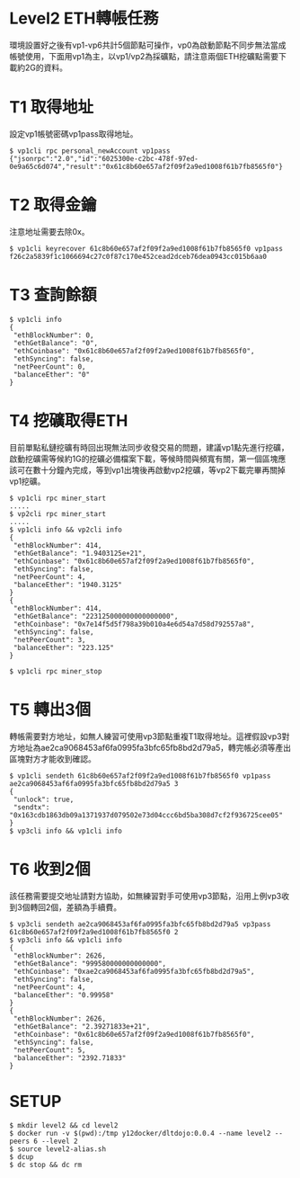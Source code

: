 # Level2 ETH轉帳任務

環境設置好之後有vp1-vp6共計5個節點可操作，vp0為啟動節點不同步無法當成帳號使用，下面用vp1為主，以vp1/vp2為採礦點，請注意兩個ETH挖礦點需要下載約2G的資料。

# T1 取得地址

設定vp1帳號密碼vp1pass取得地址。

```
$ vp1cli rpc personal_newAccount vp1pass
{"jsonrpc":"2.0","id":"6025300e-c2bc-478f-97ed-0e9a65c6d074","result":"0x61c8b60e657af2f09f2a9ed1008f61b7fb8565f0"}
```

# T2 取得金鑰

注意地址需要去除0x。

```
$ vp1cli keyrecover 61c8b60e657af2f09f2a9ed1008f61b7fb8565f0 vp1pass
f26c2a5839f1c1066694c27c0f87c170e452cead2dceb76dea0943cc015b6aa0
```

# T3 查詢餘額
```
$ vp1cli info
{
 "ethBlockNumber": 0,
 "ethGetBalance": "0",
 "ethCoinbase": "0x61c8b60e657af2f09f2a9ed1008f61b7fb8565f0",
 "ethSyncing": false,
 "netPeerCount": 0,
 "balanceEther": "0"
}
```

# T4 挖礦取得ETH

目前單點私鏈挖礦有時回出現無法同步收發交易的問題，建議vp1點先進行挖礦，啟動挖礦需等候約1G的挖礦必備檔案下載，等候時間與頻寬有關，第一個區塊應該可在數十分鐘內完成，等到vp1出塊後再啟動vp2挖礦，等vp2下載完畢再關掉vp1挖礦。

```
$ vp1cli rpc miner_start
.....
$ vp2cli rpc miner_start
.....
$ vp1cli info && vp2cli info
{
 "ethBlockNumber": 414,
 "ethGetBalance": "1.9403125e+21",
 "ethCoinbase": "0x61c8b60e657af2f09f2a9ed1008f61b7fb8565f0",
 "ethSyncing": false,
 "netPeerCount": 4,
 "balanceEther": "1940.3125"
}
{
 "ethBlockNumber": 414,
 "ethGetBalance": "223125000000000000000",
 "ethCoinbase": "0x7e14f5d5f798a39b010a4e6d54a7d58d792557a8",
 "ethSyncing": false,
 "netPeerCount": 3,
 "balanceEther": "223.125"
}

$ vp1cli rpc miner_stop
```

# T5 轉出3個

轉帳需要對方地址，如無人練習可使用vp3節點重複T1取得地址。這裡假設vp3對方地址為ae2ca9068453af6fa0995fa3bfc65fb8bd2d79a5，轉完帳必須等產出區塊對方才能收到確認。
```
$ vp1cli sendeth 61c8b60e657af2f09f2a9ed1008f61b7fb8565f0 vp1pass ae2ca9068453af6fa0995fa3bfc65fb8bd2d79a5 3
{
 "unlock": true,
 "sendtx": "0x163cdb1863db09a1371937d079502e73d04ccc6bd5ba308d7cf2f936725cee05"
}
$ vp3cli info && vp1cli info
```

# T6 收到2個

該任務需要提交地址請對方協助，如無練習對手可使用vp3節點，沿用上例vp3收到3個轉回2個，差額為手續費。

```
$ vp3cli sendeth ae2ca9068453af6fa0995fa3bfc65fb8bd2d79a5 vp3pass 61c8b60e657af2f09f2a9ed1008f61b7fb8565f0 2
$ vp3cli info && vp1cli info
{
 "ethBlockNumber": 2626,
 "ethGetBalance": "999580000000000000",
 "ethCoinbase": "0xae2ca9068453af6fa0995fa3bfc65fb8bd2d79a5",
 "ethSyncing": false,
 "netPeerCount": 4,
 "balanceEther": "0.99958"
}
{
 "ethBlockNumber": 2626,
 "ethGetBalance": "2.39271833e+21",
 "ethCoinbase": "0x61c8b60e657af2f09f2a9ed1008f61b7fb8565f0",
 "ethSyncing": false,
 "netPeerCount": 5,
 "balanceEther": "2392.71833"
}
```
# SETUP

```
$ mkdir level2 && cd level2
$ docker run -v $(pwd):/tmp y12docker/dltdojo:0.0.4 --name level2 --peers 6 --level 2
$ source level2-alias.sh
$ dcup
$ dc stop && dc rm
```

